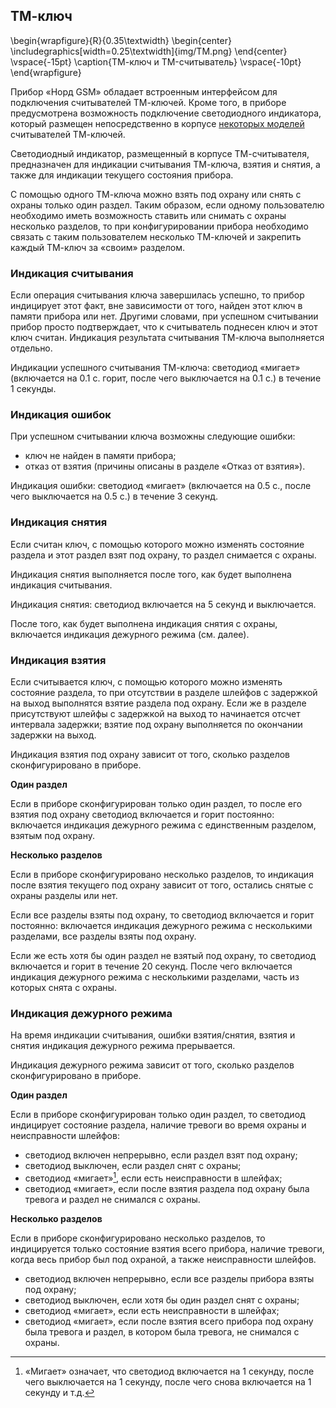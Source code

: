 
## ТМ-ключ

\begin{wrapfigure}{R}{0.35\textwidth}
	\begin{center}
		\includegraphics[width=0.25\textwidth]{img/TM.png}
	\end{center}
	\vspace{-15pt}
	\caption{ТМ-ключ и TM-считыватель}
	\vspace{-10pt}
\end{wrapfigure}

Прибор «Норд GSM» обладает встроенным интерфейсом для подключения считывателей ТМ-ключей. Кроме того, в приборе предусмотрена возможность подключение светодиодного индикатора, который размещен непосредственно в корпусе [некоторых моделей](http://shop.cnord.ru/control-devices/rtm-01.html) считывателей ТМ-ключей.

Светодиодный индикатор, размещенный в корпусе ТМ-считывателя, предназначен для индикации считывания ТМ-ключа, взятия и снятия, а также для индикации текущего состояния прибора.

С помощью одного ТМ-ключа можно взять под охрану или снять с охраны только один раздел. Таким образом, если одному пользователю необходимо иметь возможность ставить или снимать с охраны несколько разделов, то при конфигурировании прибора необходимо связать с таким пользователем несколько ТМ-ключей и закрепить каждый ТМ-ключ за «своим» разделом.

### Индикация считывания

Если операция считывания ключа завершилась успешно, то прибор индицирует этот факт, вне зависимости от того, найден этот ключ в памяти прибора или нет. Другими словами, при успешном считывании прибор просто подтверждает, что к считыватель поднесен ключ и этот ключ считан. Индикация результата считывания ТМ-ключа выполняется отдельно.

Индикации успешного считывания ТМ-ключа: светодиод «мигает» (включается на 0.1 с. горит, после чего выключается на 0.1 с.) в течение 1 секунды.

### Индикация ошибок

При успешном считывании ключа возможны следующие ошибки:

* ключ не найден в памяти прибора;
* отказ от взятия (причины описаны в разделе «Отказ от взятия»).

Индикация ошибки: светодиод «мигает» (включается на 0.5 с., после чего выключается на 0.5 с.) в течение 3 секунд.

### Индикация снятия

Если считан ключ, с помощью которого можно изменять состояние раздела и этот раздел взят под охрану, то раздел снимается с охраны.

Индикация снятия выполняется после того, как будет выполнена индикация считывания.

Индикация снятия: светодиод включается на 5 секунд и выключается.

После того, как будет выполнена индикация снятия с охраны, включается индикация дежурного режима (см. далее).

### Индикация взятия

Если считывается ключ, с помощью которого можно изменять состояние раздела, то при отсутствии в разделе шлейфов с задержкой на выход выполнятся взятие раздела под охрану. Если же в разделе присутствуют шлейфы с задержкой на выход то начинается отсчет интервала задержки; взятие под охрану выполняется по окончании задержки на выход.

Индикация взятия под охрану зависит от того, сколько разделов сконфигурировано в приборе.

**Один раздел**

Если в приборе сконфигурирован только один раздел, то после его взятия под охрану светодиод включается и горит постоянно: включается индикация дежурного режима с единственным разделом, взятым под охрану.

**Несколько разделов**

Если в приборе сконфигурировано несколько разделов, то индикация после взятия текущего под охрану зависит от того, остались снятые с охраны разделы или нет.

Если все разделы взяты под охрану, то светодиод включается и горит постоянно: включается индикация дежурного режима с несколькими разделами, все разделы взяты под охрану.

Если же есть хотя бы один раздел не взятый под охрану, то светодиод включается и горит в течение 20 секунд. После чего включается индикация дежурного режима с несколькими разделами, часть из которых снята с охраны.

### Индикация дежурного режима

На время индикации считывания, ошибки взятия/снятия, взятия и снятия индикация дежурного режима 
прерывается.

Индикация дежурного режима зависит от того, сколько разделов сконфигурировано в приборе.

**Один раздел**

Если в приборе сконфигурирован только один раздел, то светодиод индицирует состояние раздела, наличие тревоги во время охраны и неисправности шлейфов:

* светодиод включен непрерывно, если раздел взят под охрану;
* светодиод выключен, если раздел снят с охраны;
* светодиод «мигает»[^blink], если есть неисправности в шлейфах;
* светодиод «мигает», если после взятия раздела под охрану была тревога и раздел не снимался с охраны.


[^blink]: «Мигает» означает, что светодиод включается на 1 секунду, после чего выключается на 1 секунду, после чего снова включается на 1 секунду и т.д.


**Несколько разделов**

Если в приборе сконфигурировано несколько разделов, то индицируется только состояние взятия всего прибора, наличие тревоги, когда весь прибор был под охраной, а также неисправности шлейфов.

* светодиод включен непрерывно, если все разделы прибора взяты под охрану;
* светодиод выключен, если хотя бы один раздел снят с охраны;
* светодиод «мигает», если есть неисправности в шлейфах;
* светодиод «мигает», если после взятия всего прибора под охрану была тревога и раздел, в котором была тревога, не снимался с охраны.

